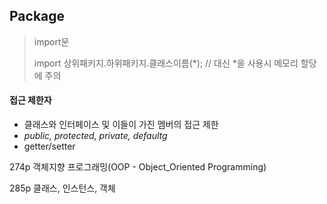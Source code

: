 ## Package

> import문
>
> import 상위패키지.하위패키지.클래스이름(*); // 대신 *을 사용시 메모리 할당에 주의

#### 접근 제한자

+ 클래스와 인터페이스 및 이들이 가진 멤버의 접근 제한
+ *public, protected, private, defaultg*
+ getter/setter



274p 객체지향 프로그래밍(OOP -  Object_Oriented Programming)

285p 클래스, 인스턴스, 객체

